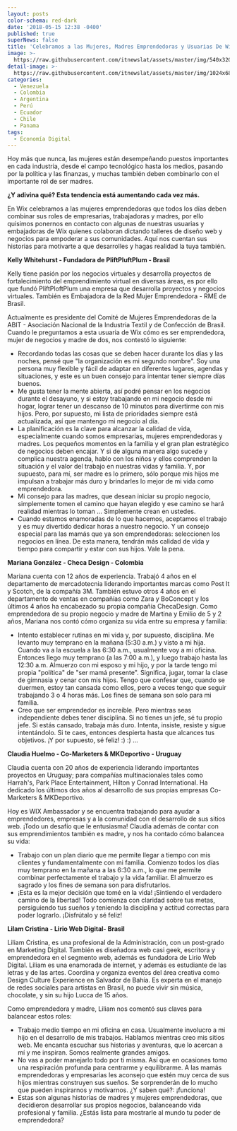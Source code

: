```yaml
---
layout: posts
color-schema: red-dark
date: '2018-05-15 12:38 -0400'
published: true
superNews: false
title: 'Celebramos a las Mujeres, Madres Emprendedoras y Usuarias De Wix'
image: >-
  https://raw.githubusercontent.com/itnewslat/assets/master/img/540x320/Madres-wix-p.jpg
detail-image: >-
  https://raw.githubusercontent.com/itnewslat/assets/master/img/1024x680/Madres-wix-g.jpg
categories:
  - Venezuela
  - Colombia
  - Argentina
  - Perú
  - Ecuador
  - Chile
  - Panama
tags:
  - Economía Digital
---
```

Hoy más que nunca, las mujeres están desempeñando puestos importantes en cada industria, desde el campo tecnológico hasta los medios, pasando por la política y las finanzas, y muchas también deben combinarlo con el importante rol de ser madres.

 **¿Y adivina qué? Esta tendencia está aumentando cada vez más.**
 
En Wix celebramos a las mujeres emprendedoras que todos los días deben combinar sus roles de empresarias, trabajadoras y madres, por ello quisimos ponernos en contacto con algunas de nuestras usuarias y embajadoras de Wix  quienes colaboran dictando talleres de diseño web y negocios para empoderar a sus comunidades. Aquí nos cuentan sus historias para motivarte a que desarrolles y hagas realidad la tuya también.

**Kelly Whitehurst - Fundadora de PliftPluftPlum -  Brasil**

Kelly tiene pasión por los negocios virtuales y desarrolla proyectos de fortalecimiento del emprendimiento virtual en diversas áreas, es por ello que fundó PliftPloftPlum una empresa que desarrolla proyectos y negocios virtuales. También es Embajadora de la Red Mujer Emprendedora - RME de Brasil.

Actualmente es presidente del Comité de Mujeres Emprendedoras de la ABIT - Asociación Nacional de la Industria Textil y de Confección de Brasil. Cuando le preguntamos a esta usuaria de Wix cómo es ser emprendedora, mujer de negocios y madre de dos, nos contestó lo siguiente:

- Recordando todas las cosas que se deben hacer durante los días y las noches, pensé que "la organización es mi segundo nombre". Soy una persona muy flexible y fácil de adaptar en diferentes lugares, agendas y situaciones, y este es un buen consejo para intentar tener siempre días buenos.
- Me gusta tener la mente abierta, así podré pensar en los negocios durante el desayuno, y si estoy trabajando en mi negocio desde mi hogar, lograr tener un descanso de 10 minutos para divertirme con mis hijos. Pero, por supuesto, mi lista de prioridades siempre está actualizada, así que mantengo mi negocio al día.
- La planificación es la clave para alcanzar la calidad de vida, especialmente cuando somos empresarias, mujeres emprendedoras y madres. Los pequeños momentos en la familia y el gran plan estratégico de negocios deben encajar. Y si de alguna manera algo sucede y complica nuestra agenda, hablo con los niños y ellos comprenden la situación y el valor del trabajo en nuestras vidas y familia. Y, por supuesto, para mí, ser madre es lo primero, sólo porque mis hijos me impulsan a trabajar más duro y brindarles lo mejor de mi vida como emprendedora.
- Mi consejo para las madres, que desean iniciar su propio negocio, simplemente tomen el camino que hayan elegido y ese camino se hará realidad mientras lo toman ... Simplemente crean en ustedes.
- Cuando estamos enamoradas de lo que hacemos, aceptamos el trabajo y es muy divertido dedicar horas a nuestro negocio. Y un consejo especial para las mamás que ya son emprendedoras: seleccionen los negocios en línea. De esta manera, tendrán más calidad de vida y tiempo para compartir y estar con sus hijos. Vale la pena.


**Mariana González - Checa Design - Colombia**

Mariana cuenta con 12 años de experiencia. Trabajó 4 años en el departamento de mercadotecnia liderando importantes marcas como Post It y Scotch, de la compañía 3M. También estuvo otros 4 años en el departamento de ventas en compañías como Zara y BoConcept y los últimos 4 años ha encabezado su propia compañía ChecaDesign. Como emprendedora de su propio negocio y madre de Martina y Emilio de 5 y 2 años, Mariana nos contó cómo organiza su vida entre su empresa y familia: 
 
- Intento establecer rutinas en mi vida y, por supuesto, disciplina. Me levanto muy temprano en la mañana (5:30 a.m.) y visto a mi hija. Cuando va a la escuela a las 6:30 a.m., usualmente voy a mi oficina. Entonces llego muy temprano (a las 7:00 a.m.), y luego trabajo hasta las 12:30 a.m. Almuerzo con mi esposo y mi hijo, y por la tarde tengo mi propia "política" de "ser mamá presente". Significa, jugar, tomar la clase de gimnasia y cenar con mis hijos. Tengo que confesar que, cuando se duermen, estoy tan cansada como ellos, pero a veces tengo que seguir trabajando 3 o 4 horas más. Los fines de semana son solo para mi familia.
- Creo que ser emprendedor es increíble. Pero mientras seas independiente debes tener disciplina. Si no tienes un jefe, sé tu propio jefe. Si estás cansado, trabaja más duro. Intenta, insiste, resiste y sigue intentándolo. Si te caes, entonces despierta hasta que alcances tus objetivos. ¡Y por supuesto, sé feliz! :) :) ...


**Claudia Huelmo - Co-Marketers & MKDeportivo - Uruguay**

Claudia cuenta con 20 años de experiencia liderando importantes proyectos en Uruguay; para compañías multinacionales tales como Harrah's, Park Place Entertainment, Hilton y Conrad International. Ha dedicado los últimos dos años al desarrollo de sus propias empresas Co-Marketers & MKDeportivo.

Hoy es WIX Ambassador y se encuentra trabajando para ayudar a emprendedores, empresas y a la comunidad con el desarrollo de sus sitios web. ¡Todo un desafío que le entusiasma! Claudia además de contar con sus emprendimientos también es madre, y nos ha contado cómo balancea su vida:

- Trabajo con un plan diario que me permite llegar a tiempo con mis clientes y fundamentalmente con mi familia. Comienzo todos los días muy temprano en la mañana a las 6:30 a.m., lo que me permite combinar perfectamente el trabajo y la vida familiar. El almuerzo es sagrado y los fines de semana son para disfrutarlos.
- ¡Esta es la mejor decisión que tomé en la vida! ¡Sintiendo el verdadero camino de la libertad! Todo comienza con claridad sobre tus metas, persiguiendo tus sueños y teniendo la disciplina y actitud correctas para poder lograrlo. ¡Disfrútalo y sé feliz!


**Lilam Cristina - Lirio Web Digital- Brasil**

Liliam Cristina, es una profesional de la Administración, con un post-grado en Marketing Digital. También es diseñadora web casi geek, escritora y emprendedora en el segmento web, además es fundadora de Lirio Web Digital. Liliam es una enamorada de internet, y además es estudiante de las letras y de las artes. Coordina y organiza eventos del área creativa como Design Culture Experience en Salvador de Bahía. Es experta en el manejo de redes sociales para artistas en Brasil, no puede vivir sin música, chocolate, y sin su hijo Lucca de 15 años.

Como emprendedora y madre, Liliam nos comentó sus claves para balancear estos roles:

- Trabajo medio tiempo en mi oficina en casa. Usualmente involucro a mi hijo en el desarrollo de mis trabajos. Hablamos mientras creo mis sitios web. Me encanta escuchar sus historias y aventuras, que lo acercan a mí y me inspiran. Somos realmente grandes amigos.
- No vas a poder manejarlo todo por ti misma. Así que en ocasiones tomo una respiración profunda para centrarme y equilibrarme. A las mamás emprendedoras y empresarias les aconsejo que estén muy cerca de sus hijos mientras construyen sus sueños. Se sorprenderán de lo mucho que pueden inspirarnos y motivarnos. ¿Y saben qué?: ¡funciona!
- Estas son algunas historias de madres y mujeres emprendedoras, que decidieron desarrollar sus propios negocios, balanceando vida profesional y familia. ¿Estás lista para mostrarle al mundo tu poder de emprendedora?



